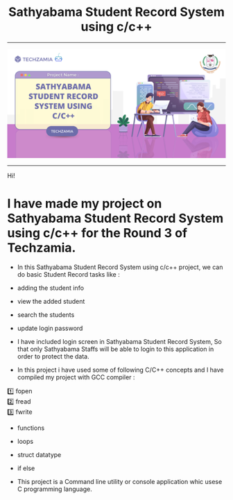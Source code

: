 <h1 align=center><b>Sathyabama Student Record System using c/c++</b></h1>

---

![image of voice assitant](project_banner.png)

---

Hi! 
# I have made my project on Sathyabama Student Record System using c/c++ for the Round 3 of Techzamia.

* In this Sathyabama Student Record System using c/c++ project, we can do basic Student Record tasks like : 
* adding the student info
* view the added student 
* search the students
* update login password

*  I have included login screen in Sathyabama Student Record System, So that only Sathyabama Staffs will be able to login to this application in order to protect the data.

* In this project i have used some of following C/C++ concepts and I have compiled my project with GCC compiler :

:one: fopen <br />
:two: fread <br />
:three: fwrite
* functions
* loops
* struct datatype
* if else

* This project is a Command line utility or console application whic usese C programming language. 
